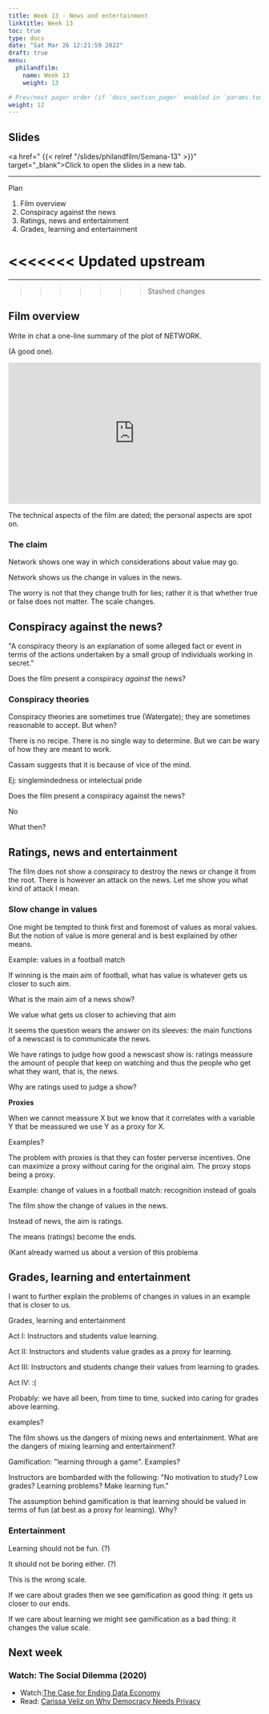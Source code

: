 ```yaml
---
title: Week 13 - News and entertainment
linktitle: Week 13  
toc: true
type: docs
date: "Sat Mar 26 12:21:59 2022"
draft: true
menu:
  philandfilm:
    name: Week 13
    weight: 13

# Prev/next pager order (if `docs_section_pager` enabled in `params.toml`)
weight: 12
---
```



## Slides


<a href=" {{< relref "/slides/philandfilm/Semana-13" >}}" target="_blank">Click to open the slides in a new tab.</a>


---

Plan

1.  Film overview
2.  Conspiracy against the news
3.  Ratings, news and entertainment
4.  Grades, learning and entertainment

<<<<<<< Updated upstream
=======
  

---
>>>>>>> Stashed changes

## Film overview


Write in chat a one-line summary of the plot of NETWORK.

(A good one).

  <div style="width:100%;height:0;padding-bottom:56%;position:relative;"><iframe src="https://giphy.com/embed/l41YdsBZC6Im0L8cM" width="100%" height="100%" style="position:absolute" frameBorder="0" class="giphy-embed" allowFullScreen></iframe></div>

The technical aspects of the film are dated; the personal aspects are spot on.

### The claim

Network shows one way in which considerations about value may go.

Network shows us the change in values in the news.

The worry is not that they change truth for lies; rather it is that whether true or false does not matter. The scale changes.

  


## Conspiracy against the news?


"A conspiracy theory is an explanation of some alleged fact or event in terms of the actions undertaken by a small group of individuals working in secret."

Does the film present a conspiracy _against_ the news?

### Conspiracy theories

Conspiracy theories are sometimes true (Watergate); they are sometimes reasonable to accept. But when?

There is no recipe. There is no single way to determine. But we can be wary of how they are meant to work.

Cassam suggests that it is because of vice of the mind.

Ej: singlemindedness or intelectual pride

Does the film present a conspiracy against the news?

No

What then?



## Ratings, news and entertainment


The film does not show a conspiracy to destroy the news or change it from the root. There is however an attack on the news. Let me show you what kind of attack I mean.

### Slow change in values


One might be tempted to think first and foremost of values as moral values. But the notion of value is more general and is best explained by other means.

Example: values in a football match

If winning is the main aim of football, what has value is whatever gets us closer to such aim.

What is the main aim of a news show?

We value what gets us closer to achieving that aim

It seems the question wears the answer on its sleeves: the main functions of a newscast is to communicate the news.

We have ratings to judge how good a newscast show is: ratings meassure the amount of people that keep on watching and thus the people who get what they want, that is, the news.

Why are ratings used to judge a show?

**Proxies**

When we cannot meassure X but we know that it correlates with a variable Y that be meassured we use Y as a proxy for X.

Examples?

The problem with proxies is that they can foster perverse incentives. One can maximize a proxy without caring for the original aim. The proxy stops being a proxy.

Example: change of values in a football match: recognition instead of goals

The film show the change of values in the news.

Instead of news, the aim is ratings.

The means (ratings) become the ends.

(Kant already warned us about a version of this problema

  


## Grades, learning and entertainment


I want to further explain the problems of changes in values in an example that is closer to us.

Grades, learning and entertainment

Act I: Instructors and students value learning.

Act II: Instructors and students value grades as a proxy for learning.

Act III: Instructors and students change their values from learning to grades.

Act IV: :(

Probably: we have all been, from time to time, sucked into caring for grades above learning.

examples?

The film shows us the dangers of mixing news and entertainment. What are the dangers of mixing learning and entertainment?

Gamification: "learning through a game". Examples?

Instructors are bombarded with the following: "No motivation to study? Low grades? Learning problems? Make learning fun."

The assumption behind gamification is that learning should be valued in terms of fun (at best as a proxy for learning). Why?

### Entertainment

Learning should not be fun. (?)

It should not be boring either. (?)

This is the wrong scale.

If we care about grades then we see gamification as good thing: it gets us closer to our ends.

If we care about learning we might see gamification as a bad thing: it changes the value scale.

## Next week
### Watch: The Social Dilemma (2020)
* Watch:[The Case for Ending Data Economy](https://www.youtube.com/watch?v=luCXlPYrTP4)
* Read: [Carissa Veliz on Why Democracy Needs Privacy](http://bostonreview.net/science-nature-politics/carissa-veliz-power-privacy)
